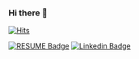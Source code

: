 ### Hi there 👋

<!--
**UOSCS/UOSCS** is a ✨ _special_ ✨ repository because its `README.md` (this file) appears on your GitHub profile.

Here are some ideas to get you started:

- 🔭 I’m currently working on ...
- 🌱 I’m currently learning ...
- 👯 I’m looking to collaborate on ...
- 🤔 I’m looking for help with ...
- 💬 Ask me about ...
- 📫 How to reach me: ...
- 😄 Pronouns: ...
- ⚡ Fun fact: ...
-->

[![Hits](https://hits.seeyoufarm.com/api/count/incr/badge.svg?url=https%3A%2F%2Fgithub.com%2FUOSCS&count_bg=%23BE2B5B&title_bg=%23555555&icon=&icon_color=%23E7E7E7&title=hits&edge_flat=false)](https://hits.seeyoufarm.com)

  [![RESUME Badge](http://img.shields.io/badge/-RESUME-black?style=flat-square&logo=github&link=https://drive.google.com/file/d/1-Xj5LtT4dT-GRlIYkIB7M_hjdrA6__uA/view?usp=sharing)](https://drive.google.com/file/d/1-Xj5LtT4dT-GRlIYkIB7M_hjdrA6__uA/view?usp=sharing)
  [![Linkedin Badge](https://img.shields.io/badge/-LinkedIn-blue?style=flat-square&logo=Linkedin&logoColor=white&link=https://www.linkedin.com/in/gwanhee-lee-9b8b7b1aa/)](https://www.linkedin.com/in/gwanhee-lee-9b8b7b1aa/)
